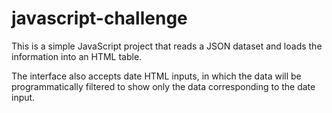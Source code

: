# javascript-challenge

This is a simple JavaScript project that reads a JSON dataset and loads the information into an HTML table.

The interface also accepts date HTML inputs, in which the data will be programmatically filtered to show only the data corresponding to the date input.
